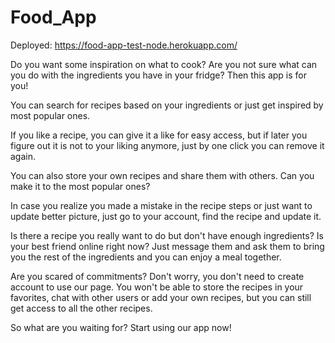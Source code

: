 # Food_App
Deployed: https://food-app-test-node.herokuapp.com/

Do you want some inspiration on what to cook? Are you not sure what can you do with the ingredients you have in your fridge? Then this app is for you!

You can search for recipes based on your ingredients or just get inspired by most popular ones.

If you like a recipe, you can give it a like for easy access, but if later you figure out it is not to your liking anymore, just by one click you can remove it again.

You can also store your own recipes and share them with others. Can you make it to the most popular ones?

In case you realize you made a mistake in the recipe steps or just want to update better picture, just go to your account, find the recipe and update it.

Is there a recipe you really want to do but don't have enough ingredients? Is your best friend online right now? Just message them and ask them to bring you the rest of the ingredients and you can enjoy a meal together.

Are you scared of commitments? Don't worry, you don't need to create account to use our page. You won't be able to store the recipes in your favorites, chat with other users or add your own recipes, but you can still get access to all the other recipes.

So what are you waiting for? Start using our app now!
